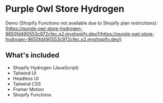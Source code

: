 # Purple Owl Store Hydrogen

Demo (Shopify Functions not available due to Shopify plan restrictions):\
[https://purple-owl-store-hydrogen-9650fd490553c972cfec.o2.myshopify.dev/](https://purple-owl-store-hydrogen-9650fd490553c972cfec.o2.myshopify.dev/)

## What's included

- Shopify Hydrogen (JavaScript)
- Tailwind UI
- Headless UI
- Tailwind CSS
- Framer Motion
- Shopify Functions
